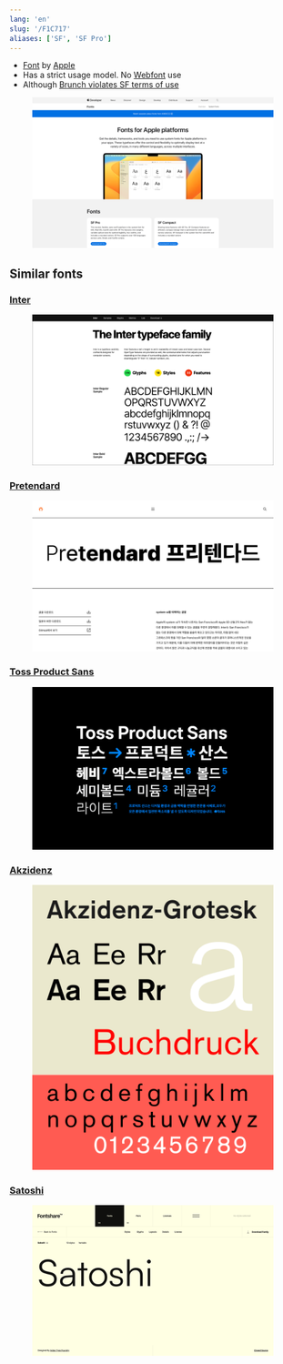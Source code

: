 ```yaml
---
lang: 'en'
slug: '/F1C717'
aliases: ['SF', 'SF Pro']
---
```


- [Font](./../.././docs/pages/Font.md) by [Apple](./../.././docs/pages/Apple.md)
- Has a strict usage model. No [Webfont](./../.././docs/pages/Web%20Typography.md) use
- Although [Brunch violates SF terms of use](./../.././docs/pages/Brunch%20violates%20SF%20terms%20of%20use.md)


<figure>

![D31158.png](./../.././docs/assets/D31158.png)


</figure>

## Similar fonts

### [Inter](./../.././docs/pages/Inter.md)


<figure>

![65AE9A.png](./../.././docs/assets/65AE9A.png)


</figure>

### [Pretendard](./../.././docs/pages/Pretendard.md)


<figure>

![C42C4E.png](./../.././docs/assets/C42C4E.png)


</figure>

### [Toss Product Sans](./../.././docs/pages/Toss%20Product%20Sans.md)


<figure>

![E0A8DC.png](./../.././docs/assets/E0A8DC.png)


</figure>

### [Akzidenz](./../.././docs/pages/Akzidenz.md)


<figure>

![BC7E6A.png](./../.././docs/assets/BC7E6A.png)


</figure>

### [Satoshi](./../.././docs/pages/Satoshi.md)


<figure>

![CD4751.png](./../.././docs/assets/CD4751.png)


</figure>

<head>
  <html lang="en-US"/>
</head>
